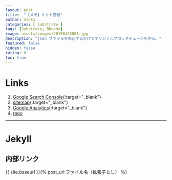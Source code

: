 ```yaml
---
layout: post
title:  "【メモ】サイト管理"
author: mtdk1
categories: [ Substrate ]
tags: [Substrate, BDevUx]
image: assets/images/20190425001.jpg
description: "json ファイルを修正するだけでオリジナルブロックチェーンを作る。"
featured: false
hidden: false
rating: 0
toc: true
---
```



# Links

1. [Google Search Console](https://search.google.com/search-console){:target="_blank"}
2. [sitemap](https://mtdk1.github.io/study_group/feed.xml){:target="_blank"}
3. [Google Analytics](https://analytics.google.com/analytics/web/){:target="_blank"}
4. [repo](https://github.com/MTDK1/study_group)

----

# Jekyll

## 内部リンク

{{ site.baseurl }}{% post_url ファイル名（拡張子なし） %}